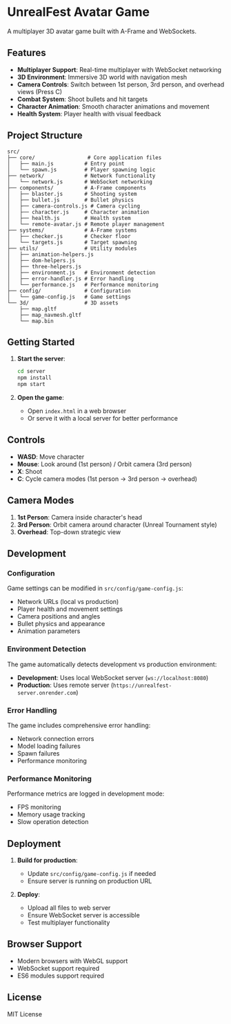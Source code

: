 # UnrealFest Avatar Game

A multiplayer 3D avatar game built with A-Frame and WebSockets.

## Features

- **Multiplayer Support**: Real-time multiplayer with WebSocket networking
- **3D Environment**: Immersive 3D world with navigation mesh
- **Camera Controls**: Switch between 1st person, 3rd person, and overhead views (Press C)
- **Combat System**: Shoot bullets and hit targets
- **Character Animation**: Smooth character animations and movement
- **Health System**: Player health with visual feedback

## Project Structure

```
src/
├── core/                 # Core application files
│   ├── main.js          # Entry point
│   └── spawn.js         # Player spawning logic
├── network/             # Network functionality
│   └── network.js       # WebSocket networking
├── components/          # A-Frame components
│   ├── blaster.js       # Shooting system
│   ├── bullet.js        # Bullet physics
│   ├── camera-controls.js # Camera cycling
│   ├── character.js     # Character animation
│   ├── health.js        # Health system
│   └── remote-avatar.js # Remote player management
├── systems/             # A-Frame systems
│   ├── checker.js       # Checker floor
│   └── targets.js       # Target spawning
├── utils/               # Utility modules
│   ├── animation-helpers.js
│   ├── dom-helpers.js
│   ├── three-helpers.js
│   ├── environment.js   # Environment detection
│   ├── error-handler.js # Error handling
│   └── performance.js   # Performance monitoring
├── config/              # Configuration
│   └── game-config.js   # Game settings
└── 3d/                  # 3D assets
    ├── map.gltf
    ├── map_navmesh.gltf
    └── map.bin
```

## Getting Started

1. **Start the server**:

   ```bash
   cd server
   npm install
   npm start
   ```

2. **Open the game**:
   - Open `index.html` in a web browser
   - Or serve it with a local server for better performance

## Controls

- **WASD**: Move character
- **Mouse**: Look around (1st person) / Orbit camera (3rd person)
- **X**: Shoot
- **C**: Cycle camera modes (1st person → 3rd person → overhead)

## Camera Modes

1. **1st Person**: Camera inside character's head
2. **3rd Person**: Orbit camera around character (Unreal Tournament style)
3. **Overhead**: Top-down strategic view

## Development

### Configuration

Game settings can be modified in `src/config/game-config.js`:

- Network URLs (local vs production)
- Player health and movement settings
- Camera positions and angles
- Bullet physics and appearance
- Animation parameters

### Environment Detection

The game automatically detects development vs production environment:

- **Development**: Uses local WebSocket server (`ws://localhost:8080`)
- **Production**: Uses remote server (`https://unrealfest-server.onrender.com`)

### Error Handling

The game includes comprehensive error handling:

- Network connection errors
- Model loading failures
- Spawn failures
- Performance monitoring

### Performance Monitoring

Performance metrics are logged in development mode:

- FPS monitoring
- Memory usage tracking
- Slow operation detection

## Deployment

1. **Build for production**:

   - Update `src/config/game-config.js` if needed
   - Ensure server is running on production URL

2. **Deploy**:
   - Upload all files to web server
   - Ensure WebSocket server is accessible
   - Test multiplayer functionality

## Browser Support

- Modern browsers with WebGL support
- WebSocket support required
- ES6 modules support required

## License

MIT License
